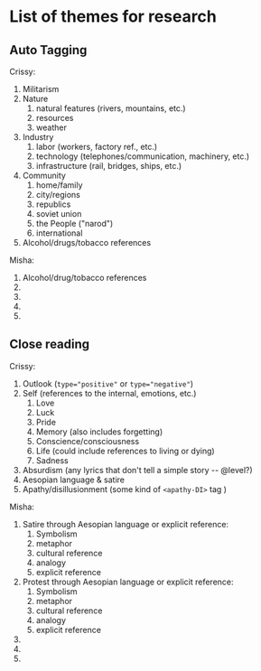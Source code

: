 # List of themes for research
## Auto Tagging

Crissy:
1. Militarism
2. Nature
    1. natural features (rivers, mountains, etc.)
    1. resources
    1. weather
3. Industry
    1. labor (workers, factory ref., etc.)
    1. technology (telephones/communication, machinery, etc.)
    1. infrastructure (rail, bridges, ships, etc.)
4. Community
    1. home/family
    1. city/regions
    1. republics
    1. soviet union
    1. the People ("narod")
    1. international
5. Alcohol/drugs/tobacco references

Misha:
1. Alcohol/drug/tobacco references
2. 
3. 
4. 
5. 

## Close reading

Crissy:
1. Outlook (`type="positive"` or `type="negative"`)
2. Self (references to the internal, emotions, etc.)
    1. Love
    1. Luck
    1. Pride
    1. Memory (also includes forgetting)
    1. Conscience/consciousness
    1. Life (could include references to living or dying)
    1. Sadness
3. Absurdism (any lyrics that don't tell a simple story -- @level?)
4. Aesopian language & satire
5. Apathy/disillusionment (some kind of `<apathy-DI>` tag )

Misha:
1. Satire through Aesopian language or explicit reference:
   1. Symbolism
   2. metaphor 
   3. cultural reference 
   4. analogy
   5. explicit reference
2. Protest through Aesopian language or explicit reference:
   1. Symbolism
   2. metaphor 
   3. cultural reference 
   4. analogy
   5. explicit reference
3. 
4. 
5. 
